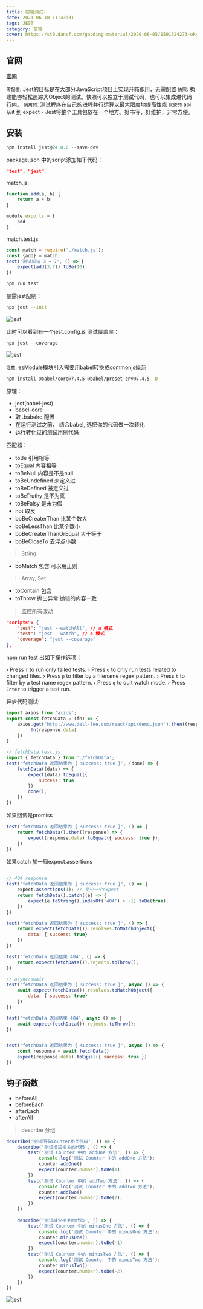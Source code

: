 ```yaml
---
title: 前端测试-一
date: 2021-06-10 11:43:31
tags: JEST
category: 前端
cover: https://st0.dancf.com/gaoding-material/2020-06-05/1591324273-ukyZ5.jpg
---
```


## 官网
[官网](https://jestjs.io/)

`零配置`: Jest的目标是在大部分JavaScript项目上实现开箱即用，无需配置
`快照`: 构建能够轻松追踪大Object的测试。快照可以独立于测试代码，也可以集成进代码行内。
`隔离的`: 测试程序在自己的进程并行运算以最大限度地提高性能
`优秀的` api: 从it 到 expect - Jest将整个工具包放在一个地方。好书写，好维护，非常方便。

## 安装
```js
npm install jest@24.8.0 --save-dev
```

package.json 中的script添加如下代码：

```json
"test": "jest"
```

match.js:
```js
function add(a, b) {
    return a + b;
}

module.exports = {
    add
}
```

match.test.js:
```js
const match = require('./match.js');
const {add} = match;
test('测试加法 3 + 7', () => {
    expect(add(3,7)).toBe(10);
})
```

```bash
npm run test
```

暴露jest配制：

```bash
npx jest --init
```
![jest](/img/jest/1.jpg)

此时可以看到有一个jest.config.js
测试覆盖率：

```js
npx jest --coverage
```
![jest](/img/jest/2.jpg)


`注意`: esModule模块引入需要用babel转换成commonjs规范
```bash
npm install @babel/core@7.4.5 @babel/preset-env@7.4.5 -D
```

原理：
- jest(babel-jest)
- babel-core
- 取 .babelrc 配置
- 在运行测试之前， 结合babel, 选把你的代码做一次转化
- 运行转化过的测试用例代码

匹配器：
- toBe 引用相等
- toEqual 内容相等
- toBeNull 内容是不是null
- toBeUndefined 未定义过
- toBeDefined 被定义过
- toBeTruthy 是不为真
- toBeFalsy 是未为假
- not 取反
- boBeCreaterThan 比某个数大
- boBeLessThan 比某个数小
- boBeCreaterThanOrEqual 大于等于
- boBeCloseTo 去浮点小数
> String
- boMatch 包含 可以用正则
> Array, Set
- toContain 包含
- toThrow 抛出异常 抛错的内容一致
> 监控所有改动

```json
"scripts": {
    "test": "jest --watchAll", // a 模式
    "test": "jest --watch", // o 模式
    "coverage": "jest --coverage"
},
```

npm run test 出如下操作选项：

› Press `f` to run only failed tests.
› Press `o` to only run tests related to changed files.
› Press `p` to filter by a filename regex pattern.
› Press `t` to filter by a test name regex pattern.
› Press `q` to quit watch mode.
› Press `Enter` to trigger a test run.

异步代码测试:
```js
import axios from 'axios';
export const fetchData = (fn) => {
    axios.get('http://www.dell-lee.com/react/api/demo.json').then((response) => {
         fn(response.data)
    })
}

// fetchData.test.js
import { fetchData } from './fetchData';
test('fetchData 返回结果为 { success: true }', (done) => {
    fetchData((data) => {
        expect(data).toEqual({
            success: true 
        })
        done();
    })
})
```
如果回调是promiss
```js
test('fetchData 返回结果为 { success: true }', () => {
    return fetchData().then((response) => {
        expect(response.data).toEqual({ success: true });
    })
})
```
如果catch 加一局expect.assertions
```js

// 404 response
test('fetchData 返回结果为 { success: true }', () => {
    expect.assertions(1); // 至少一个expect
    return fetchData().catch((e) => {
        expect(e.toString().indexOf('404') > -1).toBe(true);
    })
})
```
```js
test('fetchData 返回结果为 { success: true }', () => {
    return expect(fetchData()).resolves.toMatchObject({
        data: { success: true}
    })
})

test('fetchData 返回结果 404', () => {
    return expect(fetchData()).rejects.toThrow();
})
```
```js
// async/await
test('fetchData 返回结果为 { success: true }', async () => {
    await expect(fetchData()).resolves.toMatchObject({
        data: { success: true}
    })
})

test('fetchData 返回结果 404', async () => {
    await expect(fetchData()).rejects.toThrow();
})
```
```js

test('fetchData 返回结果为 { success: true }', async () => {
    const response = await fetchData()
    expect(response.data).toEqual({ success: true })
})
```
## 钩子函数
- beforeAll
- beforeEach
- afterEach
- afterAll
> describe 分组

```js
describe('测试所有Counter相关代码', () => {
    describe('测试增加相关的代码', () => {
        test('测试 Counter 中的 addOne 方法', () => {
            console.log('测试 Counter 中的 addOne 方法');
            counter.addOne()
            expect(counter.number).toBe(1);
        })
        test('测试 Counter 中的 addTwo 方法', () => {
            console.log('测试 Counter 中的 addTwo 方法');
            counter.addTwo()
            expect(counter.number).toBe(2);
        })
    })
    
    describe('测试减少相关的代码', () => {
        test('测试 Counter 中的 minusOne 方法', () => {
            console.log('测试 Counter 中的 minusOne 方法');
            counter.minusOne()
            expect(counter.number).toBe(-1)
        })
        test('测试 Counter 中的 minusTwo 方法', () => {
            console.log('测试 Counter 中的 minusTwo 方法');
            counter.minusTwo()
            expect(counter.number).toBe(-2)
        })
    })
})
```
![jest](/img/jest/3.jpg)